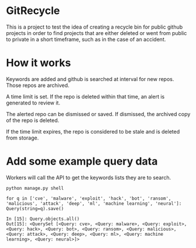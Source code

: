 # GitRecycle

This is a project to test the idea of creating a recycle bin for public github projects in order to find projects that are either deleted or went from public to private in a short timeframe, such as in the case of an accident.

# How it works

Keywords are added and github is searched at interval for new repos. Those repos are archived.

A time limit is set. If the repo is deleted within that time, an alert is generated to review it.

The alerted repo can be dismissed or saved. If dismissed, the archived copy of the repo is deleted.

If the time limit expires, the repo is considered to be stale and is deleted from storage.

# Add some example query data

Workers will call the API to get the keywords lists they are to search.

`python manage.py shell`

`for q in ['cve', 'malware', 'exploit', 'hack', 'bot', 'ransom', 'malicious', 'attack', 'deep', 'ml', 'machine learning', 'neural']: Query(string=q).save()`                                             


```
In [15]: Query.objects.all()                                                                                                                                                                                    
Out[15]: <QuerySet [<Query: cve>, <Query: malware>, <Query: exploit>, <Query: hack>, <Query: bot>, <Query: ransom>, <Query: malicious>, <Query: attack>, <Query: deep>, <Query: ml>, <Query: machine learning>, <Query: neural>]>
```


